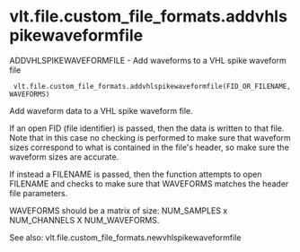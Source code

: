 # vlt.file.custom_file_formats.addvhlspikewaveformfile

   ADDVHLSPIKEWAVEFORMFILE - Add waveforms to a VHL spike waveform file
 
     vlt.file.custom_file_formats.addvhlspikewaveformfile(FID_OR_FILENAME, WAVEFORMS)
 
   Add waveform data to a VHL spike waveform file.
 
   If an open FID (file identifier) is passed, then the data is 
   written to that file.  Note that in this case no checking is
   performed to make sure that waveform sizes correspond to what
   is contained in the file's header, so make sure the waveform
   sizes are accurate.
 
   If instead a FILENAME is passed, then the function attempts to
   open FILENAME and checks to make sure that WAVEFORMS matches
   the header file parameters.
 
   WAVEFORMS should be a matrix of size:
        NUM_SAMPLES x NUM_CHANNELS X NUM_WAVEFORMS. 
 
   See also:  vlt.file.custom_file_formats.newvhlspikewaveformfile
